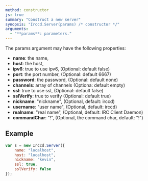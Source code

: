 ```yaml
---
method: constructor
js: true
summary: "Construct a new server"
synopsis: "Irccd.Server(params) /* constructor */"
arguments:
  - "**params**: parameters."
---
```


The params argument may have the following properties:

  - **name**: the name,
  - **host**: the host,
  - **ipv6**: true to use ipv6, (Optional: default false)
  - **port**: the port number, (Optional: default 6667)
  - **password**: the password, (Optional: default none)
  - **channels**: array of channels (Optiona: default empty)
  - **ssl**: true to use ssl, (Optional: default false)
  - **sslVerify**: true to verify (Optional: default true)
  - **nickname**: "nickname", (Optional, default: irccd)
  - **username**: "user name", (Optional, default: irccd)
  - **realname**: "real name", (Optional, default: IRC Client Daemon)
  - **commandChar**: "!", (Optional, the command char, default: "!")

## Example

````javascript
var s = new Irccd.Server({
    name: "localhost",
    host: "localhost",
    nickname: "kevin",
    ssl: true,
    sslVerify: false
});
````
